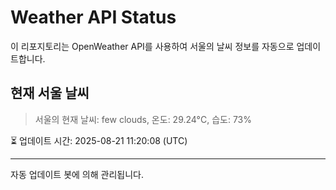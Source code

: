 
# Weather API Status

이 리포지토리는 OpenWeather API를 사용하여 서울의 날씨 정보를 자동으로 업데이트합니다.

## 현재 서울 날씨
> 서울의 현재 날씨: few clouds, 온도: 29.24°C, 습도: 73%

⏳ 업데이트 시간: 2025-08-21 11:20:08 (UTC)

---
자동 업데이트 봇에 의해 관리됩니다.
